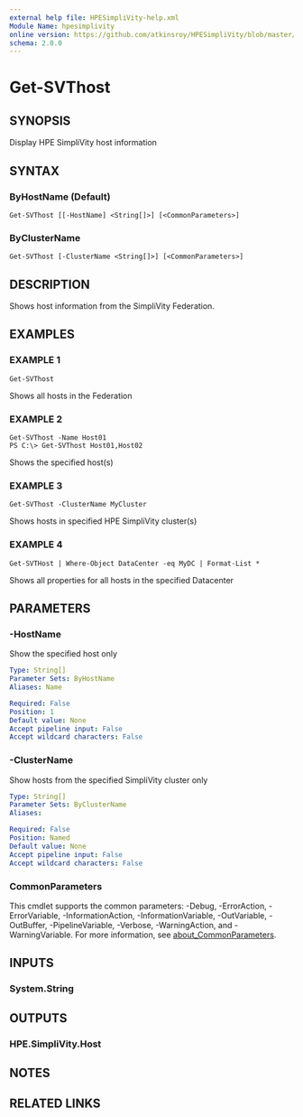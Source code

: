 ```yaml
---
external help file: HPESimpliVity-help.xml
Module Name: hpesimplivity
online version: https://github.com/atkinsroy/HPESimpliVity/blob/master/docs/Get-SVTdatastoreComputeNode.md
schema: 2.0.0
---
```


# Get-SVThost

## SYNOPSIS
Display HPE SimpliVity host information

## SYNTAX

### ByHostName (Default)
```
Get-SVThost [[-HostName] <String[]>] [<CommonParameters>]
```

### ByClusterName
```
Get-SVThost [-ClusterName <String[]>] [<CommonParameters>]
```

## DESCRIPTION
Shows host information from the SimpliVity Federation.

## EXAMPLES

### EXAMPLE 1
```
Get-SVThost
```

Shows all hosts in the Federation

### EXAMPLE 2
```
Get-SVThost -Name Host01
PS C:\> Get-SVThost Host01,Host02
```

Shows the specified host(s)

### EXAMPLE 3
```
Get-SVThost -ClusterName MyCluster
```

Shows hosts in specified HPE SimpliVity cluster(s)

### EXAMPLE 4
```
Get-SVTHost | Where-Object DataCenter -eq MyDC | Format-List *
```

Shows all properties for all hosts in the specified Datacenter

## PARAMETERS

### -HostName
Show the specified host only

```yaml
Type: String[]
Parameter Sets: ByHostName
Aliases: Name

Required: False
Position: 1
Default value: None
Accept pipeline input: False
Accept wildcard characters: False
```

### -ClusterName
Show hosts from the specified SimpliVity cluster only

```yaml
Type: String[]
Parameter Sets: ByClusterName
Aliases:

Required: False
Position: Named
Default value: None
Accept pipeline input: False
Accept wildcard characters: False
```

### CommonParameters
This cmdlet supports the common parameters: -Debug, -ErrorAction, -ErrorVariable, -InformationAction, -InformationVariable, -OutVariable, -OutBuffer, -PipelineVariable, -Verbose, -WarningAction, and -WarningVariable. For more information, see [about_CommonParameters](http://go.microsoft.com/fwlink/?LinkID=113216).

## INPUTS

### System.String
## OUTPUTS

### HPE.SimpliVity.Host
## NOTES

## RELATED LINKS
